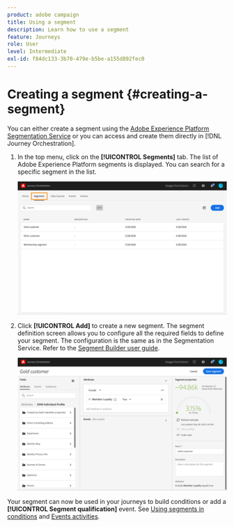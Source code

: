 ```yaml
---
product: adobe campaign
title: Using a segment
description: Learn how to use a segment
feature: Journeys
role: User
level: Intermediate
exl-id: f84dc133-3b70-479e-b5be-a155d892fec0
---
```

# Creating a segment {#creating-a-segment}

You can either create a segment using the [Adobe Experience Platform Segmentation Service](https://experienceleague.adobe.com/docs/experience-platform/segmentation/home.html) or you can access and create them directly in [!DNL Journey Orchestration].

1. In the top menu, click on the **[!UICONTROL Segments]** tab. The list of Adobe Experience Platform segments is displayed. You can search for a specific segment in the list.

   ![](../assets/segment1.png)

1. Click **[!UICONTROL Add]** to create a new segment. The segment definition screen allows you to configure all the required fields to define your segment. The configuration is the same as in the Segmentation Service. Refer to the [Segment Builder user guide](https://experienceleague.adobe.com/docs/experience-platform/segmentation/ui/overview.html).

   ![](../assets/segment2.png)

Your segment can now be used in your journeys to build conditions or add a **[!UICONTROL Segment qualification]** event. See [Using segments in conditions](../segment/using-a-segment.md) and [Events activities](../building-journeys/segment-qualification-events.md).
